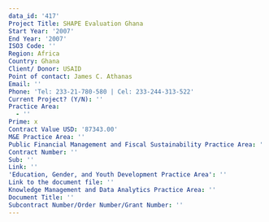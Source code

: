 ```yaml
---
data_id: '417'
Project Title: SHAPE Evaluation Ghana
Start Year: '2007'
End Year: '2007'
ISO3 Code: ''
Region: Africa
Country: Ghana
Client/ Donor: USAID
Point of contact: James C. Athanas
Email: ''
Phone: 'Tel: 233-21-780-580 | Cel: 233-244-313-522'
Current Project? (Y/N): ''
Practice Area:
  - ''
Prime: x
Contract Value USD: '87343.00'
M&E Practice Area: ''
Public Financial Management and Fiscal Sustainability Practice Area: ''
Contract Number: ''
Sub: ''
Link: ''
'Education, Gender, and Youth Development Practice Area': ''
Link to the document file: ''
Knowledge Management and Data Analytics Practice Area: ''
Document Title: ''
Subcontract Number/Order Number/Grant Number: ''
---
```

